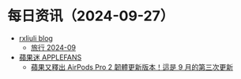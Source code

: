 ﻿# 每日资讯（2024-09-27）

- [rxliuli blog](https://blog.rxliuli.com/atom.xml)
  - [旅行 2024-09](https://blog.rxliuli.com/p/886ce9d0319741cbad613de8dd4466f3/)
- [蘋果迷 APPLEFANS](https://applefans.today/feed/)
  - [蘋果又釋出 AirPods Pro 2 韌體更新版本！這是 9 月的第三次更新](https://applefans.today/2024-09-27-airpods-pro-2-new-firmware-update/)
